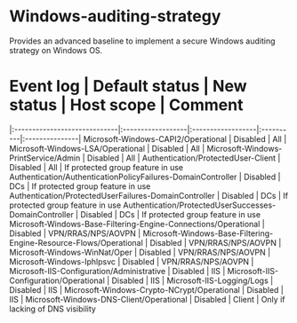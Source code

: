 # Windows-auditing-strategy
Provides an advanced baseline to implement a secure Windows auditing strategy on Windows OS.


# Event log	| Default status | 	New status   |	 Host scope	|   Comment
|:-----------------------------|:------------------|:------------------|:----------|:---------------|
Microsoft-Windows-CAPI2/Operational | Disabled | All | 
Microsoft-Windows-LSA/Operational | Disabled | All | 
Microsoft-Windows-PrintService/Admin | Disabled | All | 
Authentication/ProtectedUser-Client | Disabled | All | If protected group feature in use
Authentication/AuthenticationPolicyFailures-DomainController | Disabled | DCs | If protected group feature in use
Authentication/ProtectedUserFailures-DomainController | Disabled | DCs | If protected group feature in use
Authentication/ProtectedUserSuccesses-DomainController | Disabled | DCs | If protected group feature in use
Microsoft-Windows-Base-Filtering-Engine-Connections/Operational | Disabled | VPN/RRAS/NPS/AOVPN | 
Microsoft-Windows-Base-Filtering-Engine-Resource-Flows/Operational | Disabled | VPN/RRAS/NPS/AOVPN | 
Microsoft-Windows-WinNat/Oper | Disabled | VPN/RRAS/NPS/AOVPN | 
Microsoft-Windows-Iphlpsvc | Disabled | VPN/RRAS/NPS/AOVPN | 
Microsoft-IIS-Configuration/Administrative | Disabled | IIS | 
Microsoft-IIS-Configuration/Operational | Disabled | IIS | 
Microsoft-IIS-Logging/Logs | Disabled | IIS | 
Microsoft-Windows-Crypto-NCrypt/Operational | Disabled | IIS | 
Microsoft-Windows-DNS-Client/Operational | Disabled | Client | Only if lacking of DNS visibility
